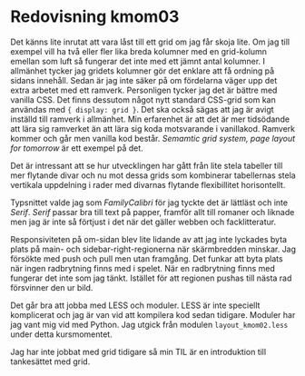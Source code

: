---
---
Redovisning kmom03
=========================

Det känns lite inrutat att vara låst till ett grid om jag får skoja lite.
Om jag till exempel vill ha två eller fler lika breda kolumner med en
grid-kolumn emellan som luft så fungerar det inte med ett jämnt antal kolumner.
I allmänhet tycker jag gridets kolumner gör det enklare att få ordning på sidans
innehåll.
Sedan är jag inte säker på om fördelarna väger upp det extra arbetet med
ett ramverk.
Personligen tycker jag det är bättre med vanilla CSS.
Det finns dessutom något nytt standard CSS-grid som kan användas med
`{ display: grid }`.
Det ska också sägas att jag är avigt inställd till ramverk i allmänhet.
Min erfarenhet är att det är mer tidsödande att lära sig ramverket än att lära
sig koda motsvarande i vanillakod.
Ramverk kommer och går men vanilla kod består.
*Semamtic grid system, page layout for tomorrow* är ett exempel på det.


Det är intressant att se hur utvecklingen har gått från lite stela
tabeller till mer flytande divar och nu mot dessa grids som kombinerar
tabellernas stela vertikala uppdelning i rader med divarnas flytande
flexibillitet horisontellt.


Typsnittet valde jag som *FamilyCalibri* för jag tyckte det är lättläst och
inte *Serif*. *Serif* passar bra till text på papper, framför allt till
romaner och liknade men jag är inte så förtjust i det när det gäller webben
och facklitteratur.


Responsiviteten på om-sidan blev lite lidande av att jag inte lyckades byta plats
på main- och  sidebar-right-regionerna när skärmbredden minskar.
Jag försökte med push och pull men utan framgång.
Det funkar att byta plats när ingen radbrytning finns med i spelet.
När en radbrytning finns med fungerar det inte som jag tänkt.
Istället för att regionen pushas till nästa rad försvinner den ur bild.


Det går bra att jobba med LESS och moduler. LESS är inte speciellt komplicerat
och jag är van vid att kompilera kod sedan tidigare. Moduler har jag vant mig
vid med Python. Jag utgick från modulen `layout_kmom02.less` under detta
kursmomentet.


Jag har inte jobbat med grid tidigare så min TIL är en introduktion till
tankesättet med grid.

